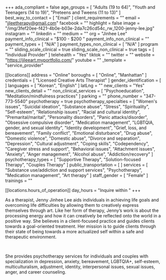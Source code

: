 +++
ada_compliant = false
age_groups = [
  "Adults (19 to 64)",
  "Youth and Teenagers (14 to 19)",
  "Preteens and Tweens (11 to 13)"
]
best_way_to_contact = [ "Email" ]
client_requirements = ""
email = "jjleetherapy@gmail.com"
facebook = ""
highlight = false
image = "/img/3fef20ee-f421-4b0e-b03e-2da7c26cd54c_rw_1200-jenny-lee.jpg"
instagram = ""
linkedin = ""
medium = ""
org = "Jinhee Lee"
payment_info_clinical = "$100 - $200 "
payment_info_non_clinical = ""
payment_types = [ "N/A" ]
payment_types_non_clinical = [ "N/A" ]
program = ""
sliding_scale_clinical = true
sliding_scale_non_clinical = true
tags = [ "Individual Provider" ]
telehealth = "Yes"
tiktok = ""
twitter = ""
website = "https://jjleeart.myportfolio.com/"
youtube = ""
_template = "service_provider"

[[locations]]
address = "Online"
boroughs = [ "Online", "Manhattan" ]
credentials = [ "Licensed Creative Arts Therapist" ]
gender_identification = [ ]
languages = [ "Korean", "English" ]
latLng = ""
new_clients = "Yes"
new_clients_detail = ""
non_clinical_services = [ "Psychoeducation", "Meditation/mindfulness practices" ]
parking = ""
phone_number = "347-773-5540"
psychotherapy = true
psychotherapy_specialties = [
  "Women's issues",
  "Suicidal ideation",
  "Substance abuse",
  "Stress",
  "Spirituality",
  "Self-esteem",
  "Relationship issues",
  "Racial and cultural identity",
  "Premarital/marital",
  "Personality disorders",
  "Panic attacks/disorder",
  "Obsessive compulsive disorder",
  "Medication management",
  "LGBTQIA, gender, and sexual identity",
  "Identity development",
  "Grief, loss, and bereavement",
  "Family conflict",
  "Emotional disturbance",
  "Drug abuse",
  "Domestic violence",
  "Domestic abuse",
  "Divorce and separation",
  "Depression",
  "Cultural adjustment",
  "Coping skills",
  "Codependency",
  "Caregiver stress and support",
  "Behavioral issues",
  "Attachment issues",
  "Anxiety",
  "Anger management",
  "Alcohol abuse",
  "Addiction/recovery"
]
psychotherapy_types = [
  "Supportive Therapy",
  "Solution-focused Therapy",
  "Couples Therapy"
]
public_transportation = [ ]
services = [
  "Substance use/addiction and support services",
  "Psychotherapy",
  "Medication management",
  "Art therapy"
]
staff_gender = [ "Female" ]
trainings = ""

  [[locations.hours_of_operation]]
  day_hours = "Inquire within "
+++

As a therapist, Jenny Jinhee Lee aids individuals in achieving life goals and overcoming life difficulties by allowing them to creatively express themselves through art. Like her form of therapy, Jenny’s work is about the processing energy and how it can creatively be reflected onto the world in a positive way. She believes in a client-focused practice and guides clients towards a goal-oriented treatment. Her mission is to guide clients through their state of being towards a more actualized self within a safe and therapeutic environment.

<br>

She provides psychotherapy services for individuals and couples with specialization in depression, anxiety, bereavement, LGBTQIA+, self-esteem, multiculturalism, adjustment, identity, interpersonal issues, sexual issues, anger, and career counseling.
